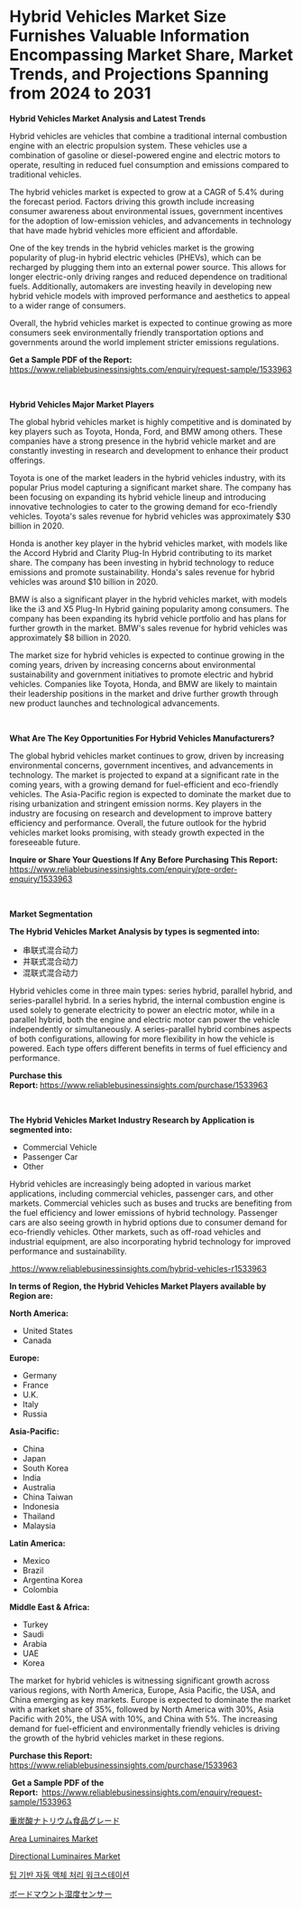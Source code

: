 <p><h1>Hybrid Vehicles Market Size Furnishes Valuable Information Encompassing Market Share, Market Trends, and Projections Spanning from 2024 to 2031</h1></p><p><strong>Hybrid Vehicles Market Analysis and Latest Trends</strong></p>
<p><p>Hybrid vehicles are vehicles that combine a traditional internal combustion engine with an electric propulsion system. These vehicles use a combination of gasoline or diesel-powered engine and electric motors to operate, resulting in reduced fuel consumption and emissions compared to traditional vehicles.</p><p>The hybrid vehicles market is expected to grow at a CAGR of 5.4% during the forecast period. Factors driving this growth include increasing consumer awareness about environmental issues, government incentives for the adoption of low-emission vehicles, and advancements in technology that have made hybrid vehicles more efficient and affordable.</p><p>One of the key trends in the hybrid vehicles market is the growing popularity of plug-in hybrid electric vehicles (PHEVs), which can be recharged by plugging them into an external power source. This allows for longer electric-only driving ranges and reduced dependence on traditional fuels. Additionally, automakers are investing heavily in developing new hybrid vehicle models with improved performance and aesthetics to appeal to a wider range of consumers.</p><p>Overall, the hybrid vehicles market is expected to continue growing as more consumers seek environmentally friendly transportation options and governments around the world implement stricter emissions regulations.</p></p>
<p><strong>Get a Sample PDF of the Report:&nbsp;</strong> <a href="https://www.reliablebusinessinsights.com/enquiry/request-sample/1533963">https://www.reliablebusinessinsights.com/enquiry/request-sample/1533963</a></p>
<p>&nbsp;</p>
<p><strong>Hybrid Vehicles Major Market Players</strong></p>
<p><p>The global hybrid vehicles market is highly competitive and is dominated by key players such as Toyota, Honda, Ford, and BMW among others. These companies have a strong presence in the hybrid vehicle market and are constantly investing in research and development to enhance their product offerings.</p><p>Toyota is one of the market leaders in the hybrid vehicles industry, with its popular Prius model capturing a significant market share. The company has been focusing on expanding its hybrid vehicle lineup and introducing innovative technologies to cater to the growing demand for eco-friendly vehicles. Toyota's sales revenue for hybrid vehicles was approximately $30 billion in 2020.</p><p>Honda is another key player in the hybrid vehicles market, with models like the Accord Hybrid and Clarity Plug-In Hybrid contributing to its market share. The company has been investing in hybrid technology to reduce emissions and promote sustainability. Honda's sales revenue for hybrid vehicles was around $10 billion in 2020.</p><p>BMW is also a significant player in the hybrid vehicles market, with models like the i3 and X5 Plug-In Hybrid gaining popularity among consumers. The company has been expanding its hybrid vehicle portfolio and has plans for further growth in the market. BMW's sales revenue for hybrid vehicles was approximately $8 billion in 2020.</p><p>The market size for hybrid vehicles is expected to continue growing in the coming years, driven by increasing concerns about environmental sustainability and government initiatives to promote electric and hybrid vehicles. Companies like Toyota, Honda, and BMW are likely to maintain their leadership positions in the market and drive further growth through new product launches and technological advancements.</p></p>
<p>&nbsp;</p>
<p><strong>What Are The Key Opportunities For Hybrid Vehicles Manufacturers?</strong></p>
<p><p>The global hybrid vehicles market continues to grow, driven by increasing environmental concerns, government incentives, and advancements in technology. The market is projected to expand at a significant rate in the coming years, with a growing demand for fuel-efficient and eco-friendly vehicles. The Asia-Pacific region is expected to dominate the market due to rising urbanization and stringent emission norms. Key players in the industry are focusing on research and development to improve battery efficiency and performance. Overall, the future outlook for the hybrid vehicles market looks promising, with steady growth expected in the foreseeable future.</p></p>
<p><strong>Inquire or Share Your Questions If Any Before Purchasing This Report:</strong> <a href="https://www.reliablebusinessinsights.com/enquiry/pre-order-enquiry/1533963">https://www.reliablebusinessinsights.com/enquiry/pre-order-enquiry/1533963</a></p>
<p>&nbsp;</p>
<p><strong>Market Segmentation</strong></p>
<p><strong>The Hybrid Vehicles Market Analysis by types is segmented into:</strong></p>
<p><ul><li>串联式混合动力</li><li>并联式混合动力</li><li>混联式混合动力</li></ul></p>
<p><p>Hybrid vehicles come in three main types: series hybrid, parallel hybrid, and series-parallel hybrid. In a series hybrid, the internal combustion engine is used solely to generate electricity to power an electric motor, while in a parallel hybrid, both the engine and electric motor can power the vehicle independently or simultaneously. A series-parallel hybrid combines aspects of both configurations, allowing for more flexibility in how the vehicle is powered. Each type offers different benefits in terms of fuel efficiency and performance.</p></p>
<p><strong>Purchase this Report:&nbsp;</strong><a href="https://www.reliablebusinessinsights.com/purchase/1533963">https://www.reliablebusinessinsights.com/purchase/1533963</a></p>
<p>&nbsp;</p>
<p><strong>The Hybrid Vehicles Market Industry Research by Application is segmented into:</strong></p>
<p><ul><li>Commercial Vehicle</li><li>Passenger Car</li><li>Other</li></ul></p>
<p><p>Hybrid vehicles are increasingly being adopted in various market applications, including commercial vehicles, passenger cars, and other markets. Commercial vehicles such as buses and trucks are benefiting from the fuel efficiency and lower emissions of hybrid technology. Passenger cars are also seeing growth in hybrid options due to consumer demand for eco-friendly vehicles. Other markets, such as off-road vehicles and industrial equipment, are also incorporating hybrid technology for improved performance and sustainability.</p></p>
<p><a href="https://www.reliablebusinessinsights.com/hybrid-vehicles-r1533963">&nbsp;https://www.reliablebusinessinsights.com/hybrid-vehicles-r1533963</a></p>
<p><strong>In terms of Region, the Hybrid Vehicles Market Players available by Region are:</strong></p>
<p>
    <p> <strong> North America: </strong>
        <ul>
            <li>United States</li>
            <li>Canada</li>
        </ul>
        </p> 
    <p> <strong> Europe: </strong>
        <ul>
            <li>Germany</li>
            <li>France</li>
            <li>U.K.</li>
            <li>Italy</li>
            <li>Russia</li>
        </ul>
        </p> 
    <p> <strong> Asia-Pacific: </strong>
        <ul>
            <li>China</li>
            <li>Japan</li>
            <li>South Korea</li>
            <li>India</li>
            <li>Australia</li>
            <li>China Taiwan</li>
            <li>Indonesia</li>
            <li>Thailand</li>
            <li>Malaysia</li>
        </ul>
        </p> 
    <p> <strong> Latin America: </strong>
        <ul>
            <li>Mexico</li>
            <li>Brazil</li>
            <li>Argentina Korea</li>
            <li>Colombia</li>
        </ul>
        </p> 
    <p> <strong> Middle East & Africa: </strong>
        <ul>
            <li>Turkey</li>
            <li>Saudi</li>
            <li>Arabia</li>
            <li>UAE</li>
            <li>Korea</li>
        </ul>
    </p>
    </p>
<p><p>The market for hybrid vehicles is witnessing significant growth across various regions, with North America, Europe, Asia Pacific, the USA, and China emerging as key markets. Europe is expected to dominate the market with a market share of 35%, followed by North America with 30%, Asia Pacific with 20%, the USA with 10%, and China with 5%. The increasing demand for fuel-efficient and environmentally friendly vehicles is driving the growth of the hybrid vehicles market in these regions.</p></p>
<p><strong>Purchase this Report: </strong><a href="https://www.reliablebusinessinsights.com/purchase/1533963">https://www.reliablebusinessinsights.com/purchase/1533963</a></p>
<p>&nbsp;<strong>Get a Sample PDF of the Report:&nbsp;&nbsp;</strong><a href="https://www.reliablebusinessinsights.com/enquiry/request-sample/1533963">https://www.reliablebusinessinsights.com/enquiry/request-sample/1533963</a></p>
<p><strong></strong></p>
<p><p><a href="https://github.com/VinceMarvin1/Market-Research-Report-List-1/blob/main/8460350120925.md">重炭酸ナトリウム食品グレード</a></p><p><a href="https://github.com/rionkhanvai01/Market-Research-Report-List-1/blob/main/area-luminaires-market.md">Area Luminaires Market</a></p><p><a href="https://github.com/haleemasakdiya1/Market-Research-Report-List-1/blob/main/directional-luminaires-market.md">Directional Luminaires Market</a></p><p><a href="https://github.com/erwindropdead54/Market-Research-Report-List-1/blob/main/3926857112934.md">팁 기반 자동 액체 처리 워크스테이션</a></p><p><a href="https://github.com/DayanaRunolfsdottir/Market-Research-Report-List-1/blob/main/1560987120926.md">ボードマウント湿度センサー</a></p></p>